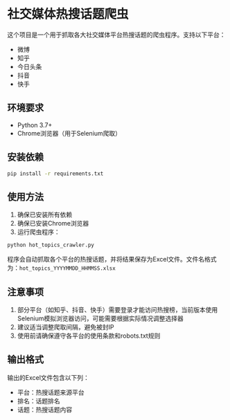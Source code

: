 # 社交媒体热搜话题爬虫

这个项目是一个用于抓取各大社交媒体平台热搜话题的爬虫程序。支持以下平台：
- 微博
- 知乎
- 今日头条
- 抖音
- 快手

## 环境要求

- Python 3.7+
- Chrome浏览器（用于Selenium爬取）

## 安装依赖

```bash
pip install -r requirements.txt
```

## 使用方法

1. 确保已安装所有依赖
2. 确保已安装Chrome浏览器
3. 运行爬虫程序：

```bash
python hot_topics_crawler.py
```

程序会自动抓取各个平台的热搜话题，并将结果保存为Excel文件。文件名格式为：`hot_topics_YYYYMMDD_HHMMSS.xlsx`

## 注意事项

1. 部分平台（如知乎、抖音、快手）需要登录才能访问热搜榜，当前版本使用Selenium模拟浏览器访问，可能需要根据实际情况调整选择器
2. 建议适当调整爬取间隔，避免被封IP
3. 使用前请确保遵守各平台的使用条款和robots.txt规则

## 输出格式

输出的Excel文件包含以下列：
- 平台：热搜话题来源平台
- 排名：话题排名
- 话题：热搜话题内容
